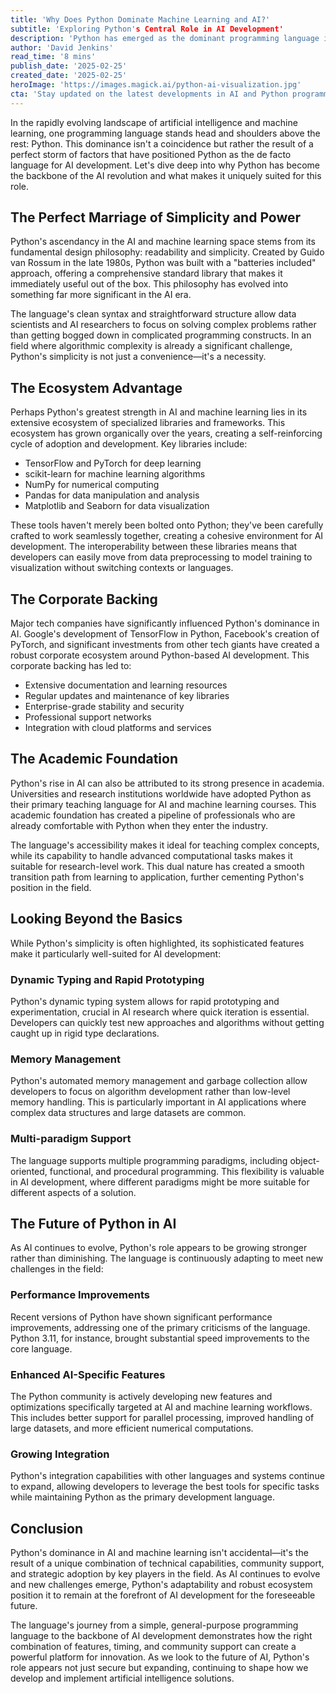 ```yaml
---
title: 'Why Does Python Dominate Machine Learning and AI?'
subtitle: 'Exploring Python's Central Role in AI Development'
description: 'Python has emerged as the dominant programming language in AI and machine learning, thanks to its perfect combination of simplicity, powerful libraries, corporate backing, and academic support. This comprehensive analysis explores why Python has become the backbone of AI development and its promising future in the field.'
author: 'David Jenkins'
read_time: '8 mins'
publish_date: '2025-02-25'
created_date: '2025-02-25'
heroImage: 'https://images.magick.ai/python-ai-visualization.jpg'
cta: 'Stay updated on the latest developments in AI and Python programming by following us on LinkedIn. Join our community of tech enthusiasts and industry experts!'
---
```


In the rapidly evolving landscape of artificial intelligence and machine learning, one programming language stands head and shoulders above the rest: Python. This dominance isn't a coincidence but rather the result of a perfect storm of factors that have positioned Python as the de facto language for AI development. Let's dive deep into why Python has become the backbone of the AI revolution and what makes it uniquely suited for this role.

## The Perfect Marriage of Simplicity and Power

Python's ascendancy in the AI and machine learning space stems from its fundamental design philosophy: readability and simplicity. Created by Guido van Rossum in the late 1980s, Python was built with a "batteries included" approach, offering a comprehensive standard library that makes it immediately useful out of the box. This philosophy has evolved into something far more significant in the AI era.

The language's clean syntax and straightforward structure allow data scientists and AI researchers to focus on solving complex problems rather than getting bogged down in complicated programming constructs. In an field where algorithmic complexity is already a significant challenge, Python's simplicity is not just a convenience—it's a necessity.

## The Ecosystem Advantage

Perhaps Python's greatest strength in AI and machine learning lies in its extensive ecosystem of specialized libraries and frameworks. This ecosystem has grown organically over the years, creating a self-reinforcing cycle of adoption and development. Key libraries include:

- TensorFlow and PyTorch for deep learning
- scikit-learn for machine learning algorithms
- NumPy for numerical computing
- Pandas for data manipulation and analysis
- Matplotlib and Seaborn for data visualization

These tools haven't merely been bolted onto Python; they've been carefully crafted to work seamlessly together, creating a cohesive environment for AI development. The interoperability between these libraries means that developers can easily move from data preprocessing to model training to visualization without switching contexts or languages.

## The Corporate Backing

Major tech companies have significantly influenced Python's dominance in AI. Google's development of TensorFlow in Python, Facebook's creation of PyTorch, and significant investments from other tech giants have created a robust corporate ecosystem around Python-based AI development. This corporate backing has led to:

- Extensive documentation and learning resources
- Regular updates and maintenance of key libraries
- Enterprise-grade stability and security
- Professional support networks
- Integration with cloud platforms and services

## The Academic Foundation

Python's rise in AI can also be attributed to its strong presence in academia. Universities and research institutions worldwide have adopted Python as their primary teaching language for AI and machine learning courses. This academic foundation has created a pipeline of professionals who are already comfortable with Python when they enter the industry.

The language's accessibility makes it ideal for teaching complex concepts, while its capability to handle advanced computational tasks makes it suitable for research-level work. This dual nature has created a smooth transition path from learning to application, further cementing Python's position in the field.

## Looking Beyond the Basics

While Python's simplicity is often highlighted, its sophisticated features make it particularly well-suited for AI development:

### Dynamic Typing and Rapid Prototyping

Python's dynamic typing system allows for rapid prototyping and experimentation, crucial in AI research where quick iteration is essential. Developers can quickly test new approaches and algorithms without getting caught up in rigid type declarations.

### Memory Management

Python's automated memory management and garbage collection allow developers to focus on algorithm development rather than low-level memory handling. This is particularly important in AI applications where complex data structures and large datasets are common.

### Multi-paradigm Support

The language supports multiple programming paradigms, including object-oriented, functional, and procedural programming. This flexibility is valuable in AI development, where different paradigms might be more suitable for different aspects of a solution.

## The Future of Python in AI

As AI continues to evolve, Python's role appears to be growing stronger rather than diminishing. The language is continuously adapting to meet new challenges in the field:

### Performance Improvements

Recent versions of Python have shown significant performance improvements, addressing one of the primary criticisms of the language. Python 3.11, for instance, brought substantial speed improvements to the core language.

### Enhanced AI-Specific Features

The Python community is actively developing new features and optimizations specifically targeted at AI and machine learning workflows. This includes better support for parallel processing, improved handling of large datasets, and more efficient numerical computations.

### Growing Integration

Python's integration capabilities with other languages and systems continue to expand, allowing developers to leverage the best tools for specific tasks while maintaining Python as the primary development language.

## Conclusion

Python's dominance in AI and machine learning isn't accidental—it's the result of a unique combination of technical capabilities, community support, and strategic adoption by key players in the field. As AI continues to evolve and new challenges emerge, Python's adaptability and robust ecosystem position it to remain at the forefront of AI development for the foreseeable future.

The language's journey from a simple, general-purpose programming language to the backbone of AI development demonstrates how the right combination of features, timing, and community support can create a powerful platform for innovation. As we look to the future of AI, Python's role appears not just secure but expanding, continuing to shape how we develop and implement artificial intelligence solutions.